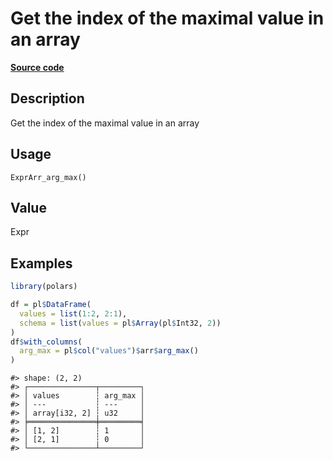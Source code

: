 

# Get the index of the maximal value in an array

[**Source code**](https://github.com/pola-rs/r-polars/tree/8dac37e8bf89bcd080a13d0ed20dd1dc2bee615f/R/expr__array.R#L229)

## Description

Get the index of the maximal value in an array

## Usage

<pre><code class='language-R'>ExprArr_arg_max()
</code></pre>

## Value

Expr

## Examples

``` r
library(polars)

df = pl$DataFrame(
  values = list(1:2, 2:1),
  schema = list(values = pl$Array(pl$Int32, 2))
)
df$with_columns(
  arg_max = pl$col("values")$arr$arg_max()
)
```

    #> shape: (2, 2)
    #> ┌───────────────┬─────────┐
    #> │ values        ┆ arg_max │
    #> │ ---           ┆ ---     │
    #> │ array[i32, 2] ┆ u32     │
    #> ╞═══════════════╪═════════╡
    #> │ [1, 2]        ┆ 1       │
    #> │ [2, 1]        ┆ 0       │
    #> └───────────────┴─────────┘
